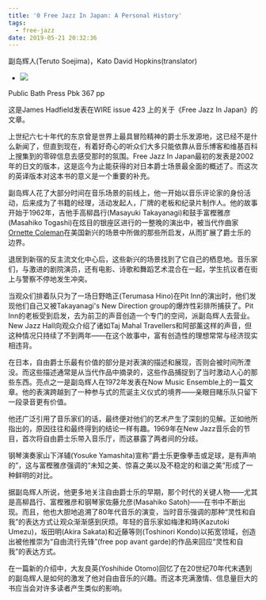 ```yaml
---
title: '0 Free Jazz In Japan: A Personal History'
tags:
  - free-jazz
date: 2019-05-21 20:32:36
---
```


副岛辉人(Teruto Soejima)，Kato David Hopkins(translator)

*   ![](https://freeformsuite.files.wordpress.com/2019/05/wx20190521-185142.png)
    

Public Bath Press Pbk 367 pp

这是James Hadfield发表在WIRE issue 423 上的关于《Free Jazz In Japan》的文章。

上世纪六七十年代的东京曾是世界上最具冒险精神的爵士乐发源地，这已经不是什么新闻了，但直到现在，有着好奇心的听众们大多只能依靠从音乐博客和维基百科上搜集到的零碎信息去感受那时的氛围。Free Jazz In Japan最初的发表是2002年的日文的版本，这是迄今为止能获得的对日本爵士场景最全面的概述了。而这次的英译版本对这本书的意义是一个重要的补充。

副岛辉人花了大部分时间在音乐场景的前线上，他一开始以音乐评论家的身份活动，后来成为了书籍的经理，活动发起人，厂牌的老板和纪录片制作人。他的故事开始于1962年，吉他手高柳昌行(Masayuki Takayanagi)和鼓手富樫雅彦(Masahiko Togashi)在炫目的银座区进行的一整晚的演出中，被当代作曲家[Ornette Coleman](https://en.wikipedia.org/wiki/Ornette)在美国新兴的场景中所做的那些所启发，从而扩展了爵士乐的边界。

退居到新宿的反主流文化中心后，这些新兴的场景找到了它自己的栖息地。音乐家们，与激进的剧院演员，还有电影、诗歌和舞蹈艺术混合在一起，学生抗议者在街上与警察不停地发生冲突。

当观众们排着队只为了一场日野皓正(Terumasa Hino)在Pit Inn的演出时，他们发现他们自己又被Takayanagi's New Direction group的爆炸性彩排所捕获了。Pit Inn的老板受到启发，去为前卫的声音创造一个专门的空间，派副岛辉人去营业。New Jazz Hall向观众介绍了诸如Taj Mahal Travellers和阿部薰这样的声音，但这种情况只持续了不到两年——在这个故事中，富有创造性的理想常常与经济现实相违背。

在日本，自由爵士乐最有价值的部分是对表演的描述和展现，否则会被时间所湮没。而这些描述通常是从当代作品中摘录的，这些作品捕捉到了当时激动人心的那些东西。亮点之一是副岛辉人在1972年发表在Now Music Ensemble上的一篇文章。他的表演跨越到了一种参与式的荒诞主义仪式的境界——亲眼目睹乐队只留下一段录音更有价值。

他还广泛引用了音乐家们的话，最终便对他们的艺术产生了深刻的见解。正如他所指出的，原因往往和最终得到的结论一样有趣。1969年在New Jazz音乐会的节目，首次将自由爵士乐带入音乐厅，而这暴露了两者间的分歧。

钢琴演奏家山下洋辅(Yosuke Yamashita)宣称“爵士乐更像拳击或足球，是有声响的”，这与富樫雅彦强调的“未知之美、惊喜之美以及不稳定的和谐之美”形成了一种鲜明的对比。

据副岛辉人所说，他更多地关注自由爵士乐的早期，那个时代的关键人物——尤其是高柳昌行、富樫雅彦和钢琴家佐藤允彦(Masahiko Satoh)——在书中不断出现。而且，他也大胆地追溯了80年代音乐的演变，当时音乐强调的那种“灵性和自我”的表达方式让观众渐渐感到厌烦。年轻的音乐家如梅津和時(Kazutoki Umezu)，坂田明(Akira Sakata)和近藤等则(Toshinori Kondo)以拓宽领域，创造出被他推崇为“自由流行先锋”(free pop avant garde)的作品来回应“灵性和自我”的表达方式。

在一篇新的介绍中，大友良英(Yoshihide Otomo)回忆了在20世纪70年代末遇到的副岛辉人是如何的激发了他对自由音乐的兴趣。而这本充满激情、信息量巨大的书应当会对许多读者产生类似的影响。